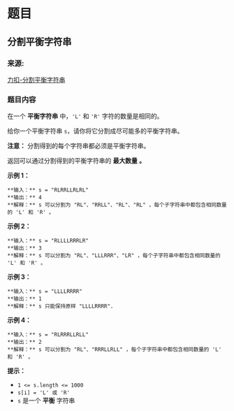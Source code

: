 # 题目

## 分割平衡字符串

### 来源:

[力扣-分割平衡字符串](https://leetcode-cn.com/problems/split-a-string-in-balanced-strings/)

### 题目内容

在一个 **平衡字符串** 中，`'L'` 和 `'R'` 字符的数量是相同的。

给你一个平衡字符串 `s`，请你将它分割成尽可能多的平衡字符串。

**注意：** 分割得到的每个字符串都必须是平衡字符串。

返回可以通过分割得到的平衡字符串的 **最大数量** **。**

**示例 1：**

    
    
    **输入：** s = "RLRRLLRLRL"
    **输出：** 4
    **解释：** s 可以分割为 "RL"、"RRLL"、"RL"、"RL" ，每个子字符串中都包含相同数量的 'L' 和 'R' 。
    

**示例 2：**

    
    
    **输入：** s = "RLLLLRRRLR"
    **输出：** 3
    **解释：** s 可以分割为 "RL"、"LLLRRR"、"LR" ，每个子字符串中都包含相同数量的 'L' 和 'R' 。
    

**示例 3：**

    
    
    **输入：** s = "LLLLRRRR"
    **输出：** 1
    **解释：** s 只能保持原样 "LLLLRRRR".
    

**示例 4：**

    
    
    **输入：** s = "RLRRRLLRLL"
    **输出：** 2
    **解释：** s 可以分割为 "RL"、"RRRLLRLL" ，每个子字符串中都包含相同数量的 'L' 和 'R' 。
    

**提示：**

  * `1 <= s.length <= 1000`
  * `s[i] = 'L' 或 'R'`
  * `s` 是一个 **平衡** 字符串

